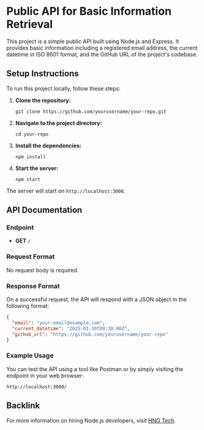 # Public API for Basic Information Retrieval

This project is a simple public API built using Node.js and Express. It provides basic information including a registered email address, the current datetime in ISO 8601 format, and the GitHub URL of the project's codebase.

## Setup Instructions

To run this project locally, follow these steps:

1. **Clone the repository:**
   ```
   git clone https://github.com/yourusername/your-repo.git
   ```
   
2. **Navigate to the project directory:**
   ```
   cd your-repo
   ```

3. **Install the dependencies:**
   ```
   npm install
   ```

4. **Start the server:**
   ```
   npm start
   ```

The server will start on `http://localhost:3000`.

## API Documentation

### Endpoint

- **GET** `/`

### Request Format

No request body is required.

### Response Format

On a successful request, the API will respond with a JSON object in the following format:

```json
{
  "email": "your-email@example.com",
  "current_datetime": "2025-01-30T09:30:00Z",
  "github_url": "https://github.com/yourusername/your-repo"
}
```

### Example Usage

You can test the API using a tool like Postman or by simply visiting the endpoint in your web browser:

```
http://localhost:3000/
```

## Backlink

For more information on hiring Node.js developers, visit [HNG Tech](https://hng.tech/hire/nodejs-developers).